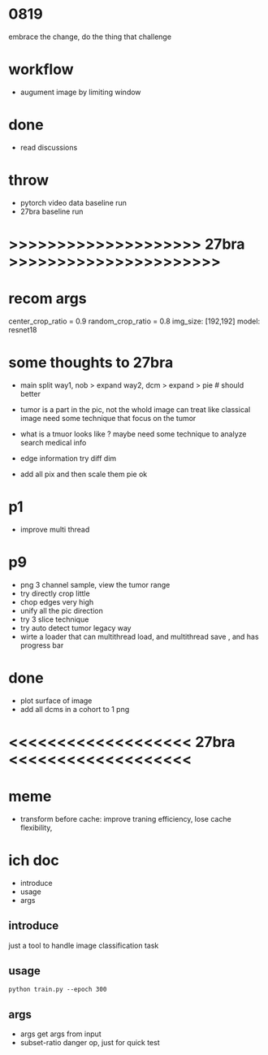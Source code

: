 
# 0819
embrace the change, do the thing that challenge

# workflow
- augument image by limiting window 



# done 
- read discussions

# throw 
- pytorch video data  baseline run 
- 27bra baseline run 


# >>>>>>>>>>>>>>>>>>>>  27bra >>>>>>>>>>>>>>>>>>>>>>

# recom args
center_crop_ratio = 0.9
random_crop_ratio = 0.8
img_size: [192,192] 
model: resnet18


 
# some thoughts to 27bra

- main split
way1, nob > expand
way2, dcm > expand > pie  # should better 
 
- tumor is a part in the pic, not the whold image can treat like classical image
need some technique that focus on the tumor
- what is a tmuor looks like ?  maybe need some technique to analyze 
search medical info
- edge information 
try diff dim 
- add all pix and then scale them 
pie ok 


# p1
- improve multi thread

# p9
- png 3 channel sample, view the tumor range 
- try directly crop little 
- chop edges very high
- unify all the pic direction 
- try 3 slice technique
- try auto detect tumor legacy way 
- wirte a loader that can multithread load, and multithread save , and has progress bar 


# done
-  plot surface of image 
- add all dcms in a cohort to 1 png












# <<<<<<<<<<<<<<<<<<<  27bra  <<<<<<<<<<<<<<<<<<<  

# meme
- transform before cache: improve traning efficiency, lose cache flexibility, 









# ich doc
- introduce
- usage
- args


## introduce
just a tool to handle image classification task


## usage
```
python train.py --epoch 300
```


## args
- args
get args from input
- subset-ratio
danger op, just for quick test 




